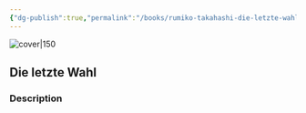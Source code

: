 ```yaml
---
{"dg-publish":true,"permalink":"/books/rumiko-takahashi-die-letzte-wahl/","title":"\"Die letzte Wahl\"","tags":["manga","Fantasy"]}
---
```




![cover|150](http://books.google.com/books/content?id=72rgwQEACAAJ&printsec=frontcover&img=1&zoom=1&source=gbs_api)

## Die letzte Wahl

### Description


```